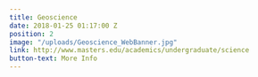 ```yaml
---
title: Geoscience
date: 2018-01-25 01:17:00 Z
position: 2
image: "/uploads/Geoscience_WebBanner.jpg"
link: http://www.masters.edu/academics/undergraduate/science
button-text: More Info
---
```



